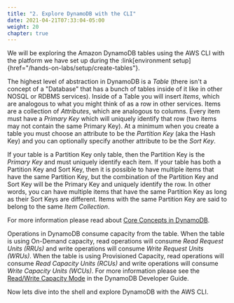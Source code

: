 ```yaml
---
title: "2. Explore DynamoDB with the CLI"
date: 2021-04-21T07:33:04-05:00
weight: 20
chapter: true
---
```


We will be exploring the Amazon DynamoDB tables using the AWS CLI with the platform we have set up during the :link[environment setup]{href="/hands-on-labs/setup/create-tables"}. 

The highest level of abstraction in DynamoDB is a *Table* (there isn't a concept of a "Database" that has a bunch of tables inside of it like in other NOSQL or RDBMS services).  Inside of a Table you will insert *Items*, which are analogous to what you might think of as a row in other services.  Items are a collection of *Attributes*, which are analogous to columns.  Every item must have a *Primary Key* which will uniquely identify that row (two items may not contain the same Primary Key).  At a minimum when you create a table you must choose an attribute to be the *Partition Key* (aka the Hash Key) and you can optionally specify another attribute to be the *Sort Key*.  

If your table is a Partition Key only table, then the Partition Key is the *Primary Key* and must uniquely identify each item.  If your table has both a Partition Key and Sort Key, then it is possible to have multiple items that have the same Partition Key, but the combination of the Partition Key and Sort Key will be the Primary Key and uniquely identify the row.  In other words, you can have multiple items that have the same Partition Key as long as their Sort Keys are different. Items with the same Partition Key are said to belong to the same *Item Collection*.

For more information please read about [Core Concepts in DynamoDB](https://docs.aws.amazon.com/amazondynamodb/latest/developerguide/HowItWorks.CoreComponents.html).

Operations in DynamoDB consume capacity from the table.  When the table is using On-Demand capacity, read operations will consume *Read Request Units (RRUs)* and write operations will consume *Write Request Units (WRUs)*. When the table is using Provisioned Capacity, read operations will consume *Read Capacity Units (RCUs)* and write operations will consume *Write Capacity Units (WCUs)*.  For more information please see the [Read/Write Capacity Mode](https://docs.aws.amazon.com/amazondynamodb/latest/developerguide/HowItWorks.ReadWriteCapacityMode.html) in the DynamoDB Developer Guide.

Now lets dive into the shell and explore DynamoDB with the AWS CLI.
